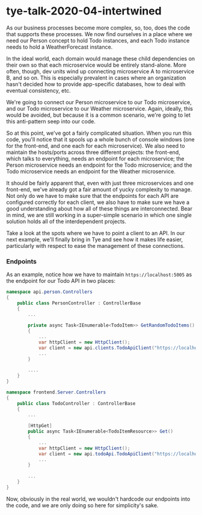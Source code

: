 # tye-talk-2020-04-intertwined
As our business processes become more complex, so, too, does the code that supports these processes.  We now find ourselves in a place where we need our Person concept to hold Todo instances, and each Todo instance needs to hold a WeatherForecast instance.

In the ideal world, each domain would manage these child dependencies on their own so that each microservice would be entirely stand-alone.  More often, though, dev units wind up connecting microservice A to microservice B, and so on.  This is especially prevalent in cases where an organization hasn't decided how to provide app-specific databases, how to deal with eventual consistency, etc.  

We're going to connect our Person microservice to our Todo microservice, and our Todo microservice to our Weather microservice.  Again, ideally, this would be avoided, but because it is a common scenario, we're going to let this anti-pattern seep into our code.

So at this point, we've got a fairly complicated situation.  When you run this code, you'll notice that it spools up a whole bunch of console windows (one for the front-end, and one each for each microservice).  We also need to maintain the hosts/ports across three different projects: the front-end, which talks to everything, needs an endpoint for each microservice; the Person microservice needs an endpoint for the Todo microservice; and the Todo microservice needs an endpoint for the Weather microservice.

It should be fairly apparent that, even with just three microservices and one front-end, we've already got a fair amount of yucky complexity to manage.  Not only do we have to make sure that the endpoints for each API  are configured correctly for each client, we also have to make sure we have a good understanding about how all of these things are interconnected.  Bear in mind, we are still working in a super-simple scenario in which one single solution holds all of the interdependent projects.

Take a look at the spots where we have to point a client to an API.  In our next example, we'll finally bring in Tye and see how it makes life easier, particularly with respect to ease the management of these connections.

### Endpoints
As an example, notice how we have to maintain `https://localhost:5005` as the endpoint for our Todo API in two places:

```csharp
namespace api.person.Controllers
{
    public class PersonController : ControllerBase
    {
        ...
        
        private async Task<IEnumerable<TodoItem>> GetRandomTodoItems()
        {
            ...
            var httpClient = new HttpClient();
            var client = new api.clients.TodoApiClient("https://localhost:5005", httpClient);
            ...
        }
        
        ....
    }
}
```
```csharp
namespace frontend.Server.Controllers
{
    public class TodoController : ControllerBase
    {
        ...
        
        [HttpGet]
        public async Task<IEnumerable<TodoItemResource>> Get()
        {
            ...
            var httpClient = new HttpClient();
            var client = new api.todoApi.TodoApiClient("https://localhost:5005", httpClient);
            ...
        }
        
        ...
    }
}
```

Now, obviously in the real world, we wouldn't hardcode our endpoints into the code, and we are only doing so here for simplicity's sake.
